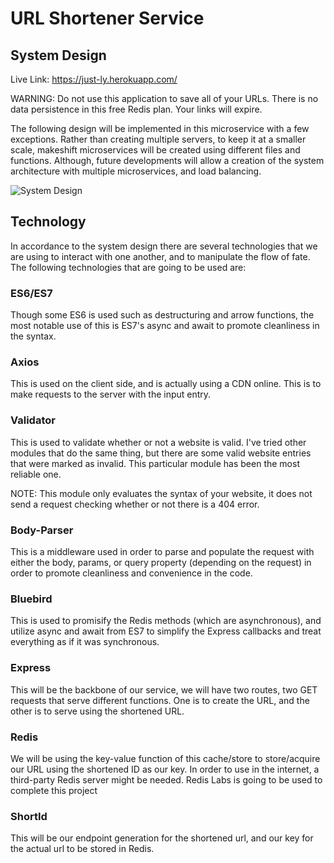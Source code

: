 # URL Shortener Service
## System Design

Live Link: https://just-ly.herokuapp.com/

WARNING: Do not use this application to save all of your URLs. There is no data persistence in this free Redis plan. Your links will expire.

The following design will be implemented in this microservice with a few exceptions. Rather than creating multiple servers, to keep it at a smaller scale, makeshift microservices will be created using different files and functions. Although, future developments will allow a creation of the system architecture with multiple microservices, and load balancing.

![System Design](https://ci6.googleusercontent.com/proxy/x-3Jp_bcsDe1fEX4C-rzKuUXGFbR57F8INu4kwJrh_BvrbolJ06iMAW2_sIaGcnQm0l87Aym4CO-q10J73Hftz19Pq3mnzsJBO4D3o1oWdpIyxMarY-fUFSLL-ptdBkEbITHYhfAwqxA39AAnC67CgUCzmOSwAoz5-pnTLk6RcEzCxT7gUVRFDgC1z2n6ZnCtwQXhAo4CTRgGpEPaokFXLcrx5W_GetSEn5njwSjrvT1sQt4TB8GBxKJ1aUNMjOx0gJ6ZV46whot_431toygZJdJNL4b99h74kWL6LpEieKILzRsPTxtHhg0rCCfDw=s0-d-e1-ft#https://documents.lucidchart.com/documents/737ee494-3a9e-4e0a-9ab4-f62a99e9f4cb/pages/0_0?a=1323&x=36&y=-200&w=1649&h=1760&store=1&accept=image%2F*&auth=LCA%20d02cc3399655e9403ff54aacc0a40052ae7370b5-ts%3D1515273309)

## Technology
In accordance to the system design there are several technologies that we are using to interact with one another, and to manipulate the flow of fate. The following technologies that are going to be used are:

### ES6/ES7

Though some ES6 is used such as destructuring and arrow functions, the most notable use of this is ES7's async and await to promote cleanliness in the syntax.

### Axios
This is used on the client side, and is actually using a CDN online. This is to make requests to the server with the input entry.

### Validator

This is used to validate whether or not a website is valid. I've tried other modules that do the same thing, but there are some valid website entries that were marked as invalid. This particular module has been the most reliable one.

NOTE: This module only evaluates the syntax of your website, it does not send a request checking whether or not there is a 404 error.

### Body-Parser

This is a middleware used in order to parse and populate the request with either the body, params, or query property (depending on the request) in order to promote cleanliness and convenience in the code.

### Bluebird

This is used to promisify the Redis methods (which are asynchronous), and utilize async and await from ES7 to simplify the Express callbacks and treat everything as if it was synchronous.

### Express

This will be the backbone of our service, we will have two routes, two GET requests that serve different functions. One is to create the URL, and the other is to serve using the shortened URL. 

### Redis

We will be using the key-value function of this cache/store to store/acquire our URL using the shortened ID as our key. In order to use in the internet, a third-party Redis server might be needed. Redis Labs is going to be used to complete this project

### ShortId

This will be our endpoint generation for the shortened url, and our key for the actual url to be stored in Redis.